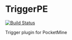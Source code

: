 # TriggerPE
[![Build Status](https://jenkins.onebone.me/buildStatus/icon?job=TriggerPE)](https://jenkins.onebone.me/job/TriggerPE/)

Trigger plugin for PocketMine
